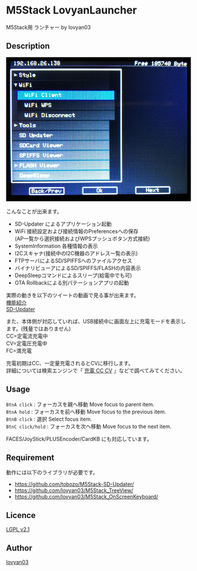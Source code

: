 M5Stack LovyanLauncher
===

M5Stack用 ランチャー by lovyan03  

## Description
  
![image](https://raw.githubusercontent.com/lovyan03/M5Stack_LovyanLauncher/master/image/img_001.jpg)
  
こんなことが出来ます。  
  
* SD-Updater によるアプリケーション起動  
* WiFi 接続設定および接続情報のPreferencesへの保存  
     (AP一覧から選択接続およびWPSプッシュボタン方式接続)  
* SystemInformation 各種情報の表示  
* I2Cスキャナ(接続中のI2C機器のアドレス一覧の表示)  
* FTPサーバによるSD/SPIFFSへのファイルアクセス  
* バイナリビューアによるSD/SPIFFS/FLASHの内容表示  
* DeepSleepコマンドによるスリープ(給電中でも可)  
* OTA Rollbackによる別パテーションアプリの起動  
  
実際の動きを以下のツイートの動画で見る事が出来ます。  
[機能紹介](https://twitter.com/-/status/1096966245562212352)  
[SD-Updater](https://twitter.com/-/status/1097126013295681537)  
  
また、本体側が対応していれば、USB接続中に画面左上に充電モードを表示します。(残量ではありません)  
CC=定電流充電中  
CV=定電圧充電中  
FC=満充電  
  
充電初期はCC、一定量充電されるとCVに移行します。  
詳細については検索エンジンで「 [充電 CC CV](https://www.google.com/search?q=%E5%85%85%E9%9B%BB+CC+CV&tbm=isch) 」などで調べてみてください。  

## Usage
 `BtnA click` : フォーカスを親へ移動  Move focus to parent item.  
 `BtnA hold`  : フォーカスを前へ移動  Move focus to the previous item.  
 `BtnB click` : 選択  Select focus item.  
 `BtnC click/hold` : フォーカスを次へ移動  Move focus to the next item.  
  
FACES/JoyStick/PLUSEncoder/CardKB にも対応しています。  
  
## Requirement
動作には以下のライブラリが必要です。  

* https://github.com/tobozo/M5Stack-SD-Updater/  
* https://github.com/lovyan03/M5Stack_TreeView/  
* https://github.com/lovyan03/M5Stack_OnScreenKeyboard/  



## Licence

[LGPL v2.1](https://github.com/lovyan03/M5Stack_LovyanLauncher/blob/master/LICENSE)  

## Author

[lovyan03](https://twitter.com/lovyan03)
